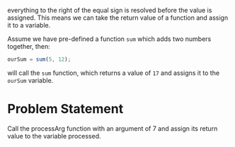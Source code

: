 everything to the right of the equal sign is resolved before the value is assigned. This means we can take the return value of a function and assign it to a variable.

Assume we have pre-defined a function ```sum``` which adds two numbers together, then:
```javascript
ourSum = sum(5, 12);
```
will call the ```sum``` function, which returns a value of ```17``` and assigns it to the ```ourSum``` variable.

# Problem Statement
Call the processArg function with an argument of 7 and assign its return value to the variable processed.
